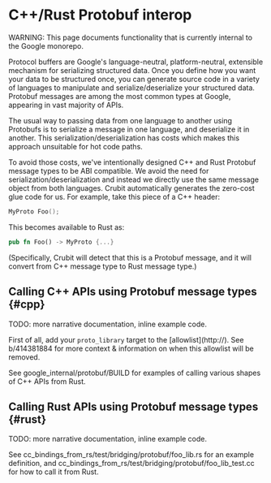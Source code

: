 <!-- <internal link> -->

# C++/Rust Protobuf interop

WARNING: This page documents functionality that is currently internal to the
Google monorepo.

Protocol buffers are Google's language-neutral, platform-neutral, extensible
mechanism for serializing structured data. Once you define how you want your
data to be structured once, you can generate source code in a variety of
languages to manipulate and serialize/deserialize your structured data. Protobuf
messages are among the most common types at Google, appearing in vast majority
of APIs.

The usual way to passing data from one language to another using Protobufs is to
serialize a message in one language, and deserialize it in another. This
serialization/deserialization has costs which makes this approach unsuitable for
hot code paths.

To avoid those costs, we've intentionally designed C++ and Rust Protobuf message
types to be ABI compatible. We avoid the need for serialization/deserialization
and instead we directly use the same message object from both languages. Crubit
automatically generates the zero-cost glue code for us. For example, take this
piece of a C++ header:

```c++
MyProto Foo(); 
```

This becomes available to Rust as:

```rust
pub fn Foo() -> MyProto {...}
```

(Specifically, Crubit will detect that this is a Protobuf message, and it will
convert from C++ message type to Rust message type.)

## Calling C++ APIs using Protobuf message types {#cpp}

TODO: more narrative documentation, inline example code.

First of all, add your `proto_library` target to the
[allowlist](http://<internal link>). See b/414381884 for more context
& information on when this allowlist will be removed.

<!-- Need to submit examples first, then docs, to get working previews. -->

See google_internal/protobuf/BUILD for examples of
calling various shapes of C++ APIs from Rust.

## Calling Rust APIs using Protobuf message types {#rust}

TODO: more narrative documentation, inline example code.

<!-- Need to submit examples first, then docs, to get working previews. -->

See
cc_bindings_from_rs/test/bridging/protobuf/foo_lib.rs
for an example definition, and
cc_bindings_from_rs/test/bridging/protobuf/foo_lib_test.cc
for how to call it from Rust.

